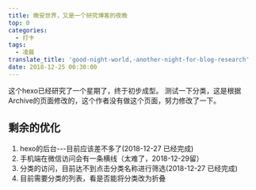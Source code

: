 ```yaml
---
title: 晚安世界，又是一个研究博客的夜晚
top: 0
categories:
  - 打卡
tags:
  - 凌晨
translate_title: 'good-night-world,-another-night-for-blog-research'
date: 2018-12-25 00:30:00
---
```


这个hexo已经研究了一个星期了，终于初步成型。
测试一下分类，这是根据Archive的页面修改的，这个作者没有做这个页面，努力修改了一下。

<!-- more -->

## 剩余的优化

1. hexo的后台---目前应该差不多了(2018-12-27 已经完成)
2. 手机端在微信访问会有一条横线（太难了，2018-12-29留）
3. 分类的访问，目前达不到点击分类名称进行筛选(2018-12-27 已经完成)
4. 目前需要分类的列表，看是否能将分类改为折叠


